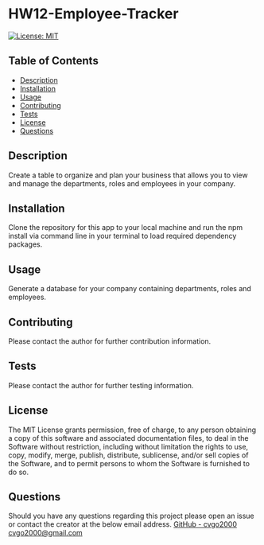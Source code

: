 # HW12-Employee-Tracker

[![License: MIT](https://img.shields.io/badge/License-MIT-yellow.svg)](https://opensource.org/licenses/MIT)

## Table of Contents

- [Description](#description)
- [Installation](#installation)
- [Usage](#usage)
- [Contributing](#contributing)
- [Tests](#tests)
- [License](#license)
- [Questions](#questions)

## Description

Create a table to organize and plan your business that allows you to view and manage the departments, roles and employees in your company.

## Installation

Clone the repository for this app to your local machine and run the npm install via command line in your terminal to load required dependency packages.

## Usage

Generate a database for your company containing departments, roles and employees.

## Contributing

Please contact the author for further contribution information.

## Tests

Please contact the author for further testing information.

## License

The MIT License grants permission, free of charge, to any person obtaining a copy of this software and associated documentation files, to deal in the Software without restriction, including without limitation the rights to use, copy, modify, merge, publish, distribute, sublicense, and/or sell copies of the Software, and to permit persons to whom the Software is furnished to do so.

## Questions

Should you have any questions regarding this project please open an issue or contact the creator at the below email address.
[GitHub - cvgo2000](https://github.com/cvgo2000)
[cvgo2000@gmail.com](cvgo2000@gmail.com)
